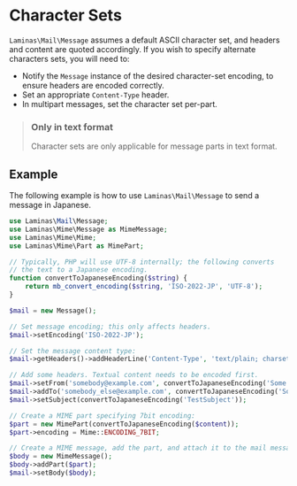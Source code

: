 # Character Sets

`Laminas\Mail\Message` assumes a default ASCII character set, and headers and
content are quoted accordingly. If you wish to specify alternate characters
sets, you will need to:

- Notify the `Message` instance of the desired character-set encoding, to ensure
  headers are encoded correctly.
- Set an appropriate `Content-Type` header.
- In multipart messages, set the character set per-part.

> ### Only in text format
> 
> Character sets are only applicable for message parts in text format.

## Example

The following example is how to use `Laminas\Mail\Message` to send a message in
Japanese.

```php
use Laminas\Mail\Message;
use Laminas\Mime\Message as MimeMessage;
use Laminas\Mime\Mime;
use Laminas\Mime\Part as MimePart;

// Typically, PHP will use UTF-8 internally; the following converts
// the text to a Japanese encoding.
function convertToJapaneseEncoding($string) {
    return mb_convert_encoding($string, 'ISO-2022-JP', 'UTF-8');
}

$mail = new Message();

// Set message encoding; this only affects headers.
$mail->setEncoding('ISO-2022-JP');

// Set the message content type:
$mail->getHeaders()->addHeaderLine('Content-Type', 'text/plain; charset=ISO-2022-JP');

// Add some headers. Textual content needs to be encoded first.
$mail->setFrom('somebody@example.com', convertToJapaneseEncoding('Some Sender'));
$mail->addTo('somebody_else@example.com', convertToJapaneseEncoding('Some Recipient'));
$mail->setSubject(convertToJapaneseEncoding('TestSubject'));

// Create a MIME part specifying 7bit encoding:
$part = new MimePart(convertToJapaneseEncoding($content));
$part->encoding = Mime::ENCODING_7BIT;

// Create a MIME message, add the part, and attach it to the mail message:
$body = new MimeMessage();
$body->addPart($part);
$mail->setBody($body);
```

